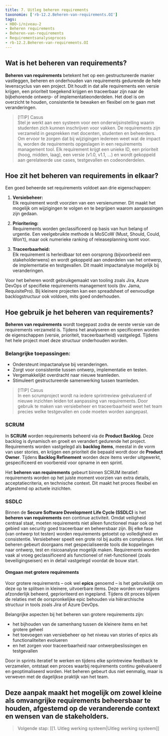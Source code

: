 ```yaml
---
title: 7. Uitleg beheren requirements
taxonomie: ['rb-12.2.Beheren-van-requirements.OI']
tags:
- HBO-i/niveau-2
- Beheren requirements
- Beheren-van-requirements
- Requirementsanalyseproces
- rb-12.2.Beheren-van-requirements.OI
---
```


## Wat is het beheren van requirements?
**Beheren van requirements** betekent het op een gestructureerde manier vastleggen, beheren en onderhouden van requirements gedurende de hele levenscyclus van een project. Dit houdt in dat alle requirements een versie krijgen, een prioriteit toegekend krijgen en traceerbaar zijn naar de bijbehorende ontwerp- of implementatieonderdelen. Het doel is om overzicht te houden, consistentie te bewaken en flexibel om te gaan met veranderingen.

> [!TIP] Casus  
> Stel je werkt aan een systeem voor een onderwijsinstelling waarin studenten zich kunnen inschrijven voor vakken. De requirements zijn verzameld in gesprekken met docenten, studenten en beheerders. Om ervoor te zorgen dat bij wijzigingen iedereen weet wat de impact is, worden de requirements opgeslagen in een requirements management tool. Elk requirement krijgt een unieke ID, een prioriteit (hoog, midden, laag), een versie (v1.0, v1.1, …) en wordt gekoppeld aan gerelateerde use cases, testgevallen en codeonderdelen.

## Hoe zit het beheren van requirements in elkaar?
Een goed beheerde set requirements voldoet aan drie eigenschappen:

1. **Versiebeheer:**  
   Elk requirement wordt voorzien van een versienummer. Dit maakt het mogelijk om wijzigingen te volgen en te begrijpen waarom aanpassingen zijn gedaan.

2. **Prioritering:**  
   Requirements worden geclassificeerd op basis van hun belang of urgentie. Een veelgebruikte methode is MoSCoW (Must, Should, Could, Won’t), maar ook numerieke ranking of releaseplanning komt voor.

3. **Traceerbaarheid:**  
   Elk requirement is herleidbaar tot een oorsprong (bijvoorbeeld een stakeholderwens) en wordt gekoppeld aan onderdelen van het ontwerp, de implementatie en testgevallen. Dit maakt impactanalyse mogelijk bij veranderingen.

Voor het beheren wordt gebruikgemaakt van tooling zoals Jira, Azure DevOps of specifieke requirements management tools (bv. Jama, RequisitePro). Bij kleinere projecten kan een spreadsheet of eenvoudige backlogstructuur ook voldoen, mits goed onderhouden.

## Hoe gebruik je het beheren van requirements?
**Beheren van requirements** wordt toegepast zodra de eerste versie van de requirements verzameld is. Tijdens het analyseren en specificeren worden de eigenschappen (versie, prioriteit, traceerbaarheid) vastgelegd. Tijdens het hele project moet deze structuur onderhouden worden.

### Belangrijke toepassingen:
- Ondersteunt impactanalyse bij veranderingen.
- Zorgt voor consistentie tussen ontwerp, implementatie en testen.
- Vergemakkelijkt overdracht naar nieuwe teamleden.
- Stimuleert gestructureerde samenwerking tussen teamleden.

> [!TIP] Casus  
> In een scrumproject wordt na iedere sprintreview geëvalueerd of nieuwe inzichten leiden tot aanpassing van requirements. Door gebruik te maken van versiebeheer en traceerbaarheid weet het team precies welke testgevallen en code moeten worden aangepast.

### SCRUM
In **SCRUM** worden requirements beheerd via de **Product Backlog**. Deze backlog is dynamisch en groeit en verandert gedurende het project. Requirements worden vastgelegd als **backlog items**, meestal in de vorm van user stories, en krijgen een prioriteit die bepaald wordt door de **Product Owner**. Tijdens **Backlog Refinement** worden deze items verder uitgewerkt, gespecificeerd en voorbereid voor opname in een sprint.

Het **beheren van requirements** gebeurt binnen SCRUM iteratief: requirements worden op het juiste moment voorzien van extra details, acceptatiecriteria, en technische context. Dit maakt het proces flexibel en afgestemd op actuele inzichten.

### SSDLC
Binnen de **Secure Software Development Life Cycle (SSDLC)** is het **beheren van requirements** een continue activiteit. Omdat veiligheid centraal staat, moeten requirements niet alleen functioneel maar ook op het gebied van security goed traceerbaar en beheersbaar zijn. Bij elke fase (van ontwerp tot testen) worden requirements getoetst op volledigheid en consistentie. Versiebeheer speelt een grote rol bij audits en compliance. Het beheren gebeurt doorgaans met gespecialiseerde tools die koppelingen naar ontwerp, test en risicoanalyse mogelijk maken. Requirements worden vaak al vroeg geclassificeerd als functioneel of niet-functioneel (zoals beveiligingseisen) en in detail vastgelegd voordat de bouw start.

#### Omgaan met grotere requirements
Voor grotere requirements – ook wel **epics** genoemd – is het gebruikelijk om deze op te splitsen in kleinere, uitvoerbare items. Deze worden vervolgens afzonderlijk beheerd, geprioriteerd en ingepland. Tijdens dit proces blijven de relaties met de oorspronkelijke epic behouden via hiërarchische structuur in tools zoals Jira of Azure DevOps.

Belangrijke aspecten bij het beheren van grotere requirements zijn:
- het bijhouden van de samenhang tussen de kleinere items en het grotere geheel
- het toevoegen van versiebeheer op het niveau van stories of epics als functionaliteiten evolueren
- en het zorgen voor traceerbaarheid naar ontwerpbeslissingen en testgevallen

Door in sprints iteratief te werken en tijdens elke sprintreview feedback te verzamelen, ontstaat een proces waarbij requirements continu geëvalueerd en geoptimaliseerd worden. Het beheren gebeurt dus niet eenmalig, maar is verweven met de dagelijkse praktijk van het team.

Deze aanpak maakt het mogelijk om zowel kleine als omvangrijke requirements beheersbaar te houden, afgestemd op de veranderende context en wensen van de stakeholders.
---  

> Volgende stap: [[1. Uitleg werking systeem|Uitleg werking systeem]]